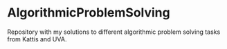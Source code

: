 # AlgorithmicProblemSolving
Repository with my solutions to different algorithmic problem solving tasks from Kattis and UVA.  
